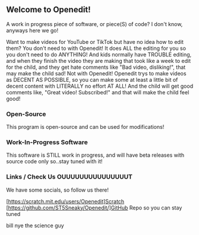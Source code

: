 ## Welcome to Openedit!

A work in progress piece of software, or piece(S) of code? I don't know, anyways here we go!

Want to make videos for YouTube or TikTok but have no idea how to edit them? You don't need to with Openedit! It does ALL the editing for you so you don't need to do ANYTHING! And kids normally have TROUBLE editing, and when they finish the video they are making that took like a week to edit for the child, and they get hate comments like "Bad video, disliking!", that may make the child sad! Not with Openedit! Openedit trys to make videos as DECENT AS POSSIBLE, so you can make some at least a little bit of decent content with LITERALLY no effort AT ALL! And the child will get good comments like, "Great video! Subscribed!" and that will make the child feel good!

### Open-Source

This program is open-source and can be used for modifications!

### Work-In-Progress Software

This software is STILL work in progress, and will have beta releases with source code only so..stay tuned with it!

### Links / Check Us OUUUUUUUUUUUUUUUT

We have some socials, so follow us there!

[https://scratch.mit.edu/users/Openedit]Scratch
[https://github.com/ST5Sneaky/Openedit/]GitHub Repo so you can stay tuned

bill nye the science guy
